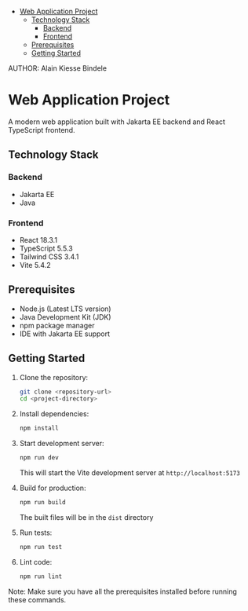 <!-- TOC -->
* [Web Application Project](#web-application-project)
    * [Technology Stack](#technology-stack)
        * [Backend](#backend)
        * [Frontend](#frontend)
    * [Prerequisites](#prerequisites)
    * [Getting Started](#getting-started)
<!-- TOC -->

AUTHOR: Alain Kiesse Bindele

# Web Application Project

A modern web application built with Jakarta EE backend and React TypeScript frontend.

## Technology Stack

### Backend

- Jakarta EE
- Java

### Frontend

- React 18.3.1
- TypeScript 5.5.3
- Tailwind CSS 3.4.1
- Vite 5.4.2

## Prerequisites

- Node.js (Latest LTS version)
- Java Development Kit (JDK)
- npm package manager
- IDE with Jakarta EE support

## Getting Started

1. Clone the repository:
   ```bash
   git clone <repository-url>
   cd <project-directory>
   ```

2. Install dependencies:
   ```bash
   npm install
   ```

3. Start development server:
   ```bash
   npm run dev
   ```
   This will start the Vite development server at `http://localhost:5173`

4. Build for production:
   ```bash
   npm run build
   ```
   The built files will be in the `dist` directory

5. Run tests:
   ```bash
   npm run test
   ```

6. Lint code:
   ```bash
   npm run lint
   ```

Note: Make sure you have all the prerequisites installed before running these commands.




